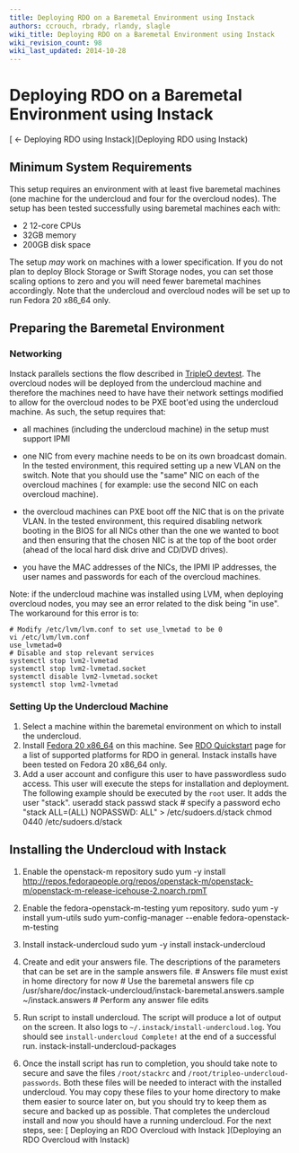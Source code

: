 ```yaml
---
title: Deploying RDO on a Baremetal Environment using Instack
authors: ccrouch, rbrady, rlandy, slagle
wiki_title: Deploying RDO on a Baremetal Environment using Instack
wiki_revision_count: 98
wiki_last_updated: 2014-10-28
---
```


# Deploying RDO on a Baremetal Environment using Instack

[ ← Deploying RDO using Instack](Deploying RDO using Instack)

## Minimum System Requirements

This setup requires an environment with at least five baremetal machines (one machine for the undercloud and four for the overcloud nodes). The setup has been tested successfully using baremetal machines each with:

*   2 12-core CPUs
*   32GB memory
*   200GB disk space

The setup *may* work on machines with a lower specification. If you do not plan to deploy Block Storage or Swift Storage nodes, you can set those scaling options to zero and you will need fewer baremetal machines accordingly. Note that the undercloud and overcloud nodes will be set up to run Fedora 20 x86_64 only.

## Preparing the Baremetal Environment

### Networking

Instack parallels sections the flow described in [TripleO devtest](http://docs.openstack.org/developer/tripleo-incubator/devtest.html). The overcloud nodes will be deployed from the undercloud machine and therefore the machines need to have have their network settings modified to allow for the overcloud nodes to be PXE boot'ed using the undercloud machine. As such, the setup requires that:

*   all machines (including the undercloud machine) in the setup must support IPMI

<!-- -->

*   one NIC from every machine needs to be on its own broadcast domain. In the tested environment, this required setting up a new VLAN on the switch. Note that you should use the "same" NIC on each of the overcloud machines ( for example: use the second NIC on each overcloud machine).

<!-- -->

*   the overcloud machines can PXE boot off the NIC that is on the private VLAN. In the tested environment, this required disabling network booting in the BIOS for all NICs other than the one we wanted to boot and then ensuring that the chosen NIC is at the top of the boot order (ahead of the local hard disk drive and CD/DVD drives).

<!-- -->

*   you have the MAC addresses of the NICs, the IPMI IP addresses, the user names and passwords for each of the overcloud machines.

Note: if the undercloud machine was installed using LVM, when deploying overcloud nodes, you may see an error related to the disk being "in use". The workaround for this error is to:

    # Modify /etc/lvm/lvm.conf to set use_lvmetad to be 0
    vi /etc/lvm/lvm.conf
    use_lvmetad=0
    # Disable and stop relevant services
    systemctl stop lvm2-lvmetad
    systemctl stop lvm2-lvmetad.socket
    systemctl disable lvm2-lvmetad.socket
    systemctl stop lvm2-lvmetad

### Setting Up the Undercloud Machine

1.  Select a machine within the baremetal environment on which to install the undercloud.
2.  Install [Fedora 20 x86_64](https://fedoraproject.org/en/get-fedora) on this machine. See [RDO Quickstart](http://openstack.redhat.com/Quickstart) page for a list of supported platforms for RDO in general. Instack installs have been tested on Fedora 20 x86_64 only.
3.  Add a user account and configure this user to have passwordless sudo access. This user will execute the steps for installation and deployment. The following example should be executed by the `root` user. It adds the user "stack".
        useradd stack
        passwd stack # specify a password
        echo "stack        ALL=(ALL)       NOPASSWD: ALL" > /etc/sudoers.d/stack
        chmod 0440 /etc/sudoers.d/stack

## Installing the Undercloud with Instack

1.  Enable the openstack-m repository
        sudo yum -y install http://repos.fedorapeople.org/repos/openstack-m/openstack-m/openstack-m-release-icehouse-2.noarch.rpmT

2.  Enable the fedora-openstack-m-testing yum repository.
        sudo yum -y install yum-utils
        sudo yum-config-manager --enable fedora-openstack-m-testing

3.  Install instack-undercloud
        sudo yum -y install instack-undercloud

4.  Create and edit your answers file. The descriptions of the parameters that can be set are in the sample answers file.
        # Answers file must exist in home directory for now
        # Use the baremetal answers file
        cp /usr/share/doc/instack-undercloud/instack-baremetal.answers.sample ~/instack.answers
        # Perform any answer file edits

5.  Run script to install undercloud. The script will produce a lot of output on the screen. It also logs to `~/.instack/install-undercloud.log`. You should see `install-undercloud Complete!` at the end of a successful run.
        instack-install-undercloud-packages

6.  Once the install script has run to completion, you should take note to secure and save the files `/root/stackrc` and `/root/tripleo-undercloud-passwords`. Both these files will be needed to interact with the installed undercloud. You may copy these files to your home directory to make them easier to source later on, but you should try to keep them as secure and backed up as possible.
    That completes the undercloud install and now you should have a running undercloud. For the next steps, see: [ Deploying an RDO Overcloud with Instack ](Deploying an RDO Overcloud with Instack)
